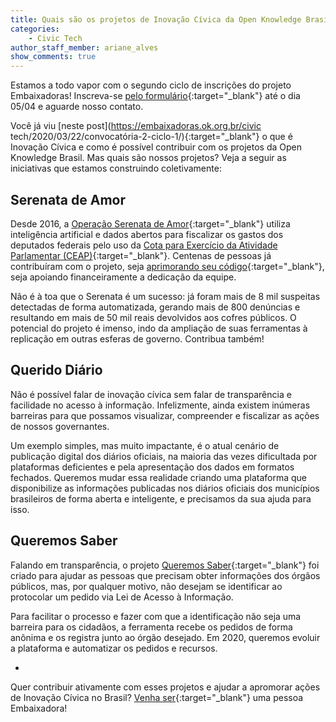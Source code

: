 ```yaml
---
title: Quais são os projetos de Inovação Cívica da Open Knowledge Brasil?
categories:
    - Civic Tech
author_staff_member: ariane_alves
show_comments: true
---
```

Estamos a todo vapor com o segundo ciclo de inscrições do projeto Embaixadoras! Inscreva-se [pelo formulário](https://docs.google.com/forms/d/e/1FAIpQLScpymQF4cJnz7r8gSbiG-V8pd5r-nyvI-NBFObdAt1rz6LFFw/viewform){:target="_blank"} até o dia 05/04 e aguarde nosso contato.

Você já viu [neste post](https://embaixadoras.ok.org.br/civic tech/2020/03/22/convocatória-2-ciclo-1/){:target="_blank"} o que é Inovação Cívica e como é possível contribuir com os projetos da Open Knowledge Brasil. Mas quais são nossos projetos? Veja a seguir as iniciativas que estamos construindo coletivamente:

## Serenata de Amor
Desde 2016, a [Operação Serenata de Amor](https://serenata.ai/){:target="_blank"} utiliza inteligência artificial e dados abertos para fiscalizar os gastos dos deputados federais pelo uso da [Cota para Exercício da Atividade Parlamentar (CEAP)](https://www2.camara.leg.br/transparencia/acesso-a-informacao/copy_of_perguntas-frequentes/cota-para-o-exercicio-da-atividade-parlamentar){:target="_blank"}. Centenas de pessoas já contribuíram com o projeto, seja [aprimorando seu código](https://github.com/okfn-brasil/serenata-de-amor){:target="_blank"}, seja apoiando financeiramente a dedicação da equipe. 

Não é à toa que o Serenata é um sucesso: já foram mais de 8 mil suspeitas detectadas de forma automatizada, gerando mais de 800 denúncias e resultando em mais de 50 mil reais devolvidos aos cofres públicos. O potencial do projeto é imenso, indo da ampliação de suas ferramentas à replicação em outras esferas de governo. Contribua também!

## Querido Diário
Não é possível falar de inovação cívica sem falar de transparência e facilidade no acesso à informação. Infelizmente, ainda existem inúmeras barreiras para que possamos visualizar, compreender e fiscalizar as ações de nossos governantes. 

Um exemplo simples, mas muito impactante, é o atual cenário de publicação digital dos diários oficiais, na maioria das vezes dificultada por plataformas deficientes e pela apresentação dos dados em formatos fechados. Queremos mudar essa realidade criando uma plataforma que disponibilize as informações publicadas nos diários oficiais dos municípios brasileiros de forma aberta e inteligente, e precisamos da sua ajuda para isso.

## Queremos Saber
Falando em transparência, o projeto [Queremos Saber](https://queremossaber.org.br/){:target="_blank"} foi criado para ajudar as pessoas que precisam obter informações dos órgãos públicos, mas, por qualquer motivo, não desejam se identificar ao protocolar um pedido via Lei de Acesso à Informação. 

Para facilitar o processo e fazer com que a identificação não seja uma barreira para os cidadãos, a ferramenta recebe os pedidos de forma anônima e os registra junto ao órgão desejado. Em 2020, queremos evoluir a plataforma e automatizar os pedidos e recursos. 

-

Quer contribuir ativamente com esses projetos e ajudar a apromorar ações de Inovação Cívica no Brasil? [Venha ser](https://docs.google.com/forms/d/e/1FAIpQLScpymQF4cJnz7r8gSbiG-V8pd5r-nyvI-NBFObdAt1rz6LFFw/viewform){:target="_blank"} uma pessoa Embaixadora!

